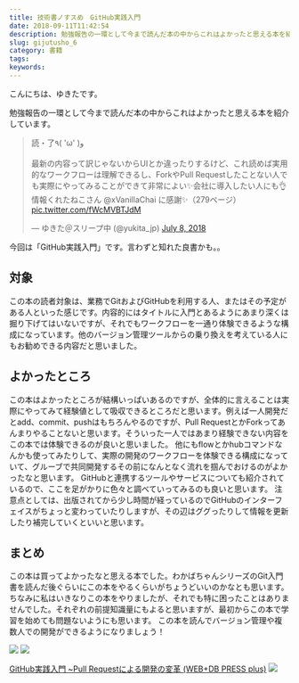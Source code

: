 ```yaml
---
title: 技術書ノすスめ　GitHub実践入門
date: 2018-09-11T11:42:54
description: 勉強報告の一環として今まで読んだ本の中からこれはよかったと思える本を紹介しています。
slug: gijutusho_6
category: 書籍
tags: 
keywords: 
---
```


こんにちは、ゆきたです。

勉強報告の一環として今まで読んだ本の中からこれはよかったと思える本を紹介しています。

<blockquote class="twitter-tweet"><p lang="ja" dir="ltr">読・了٩( &#39;ω&#39; )و<br><br>最新の内容って訳じゃないからUIとか違ったりするけど、これ読めば実用的なワークフローは理解できるし、ForkやPull Requestしたことない人でも実際にやってみることができて非常によい✨会社に導入したい人にも👌<br>情報くれたねこさん @xVanillaChai に感謝✨（279ページ） <a href="https://t.co/fWcMVBTJdM">pic.twitter.com/fWcMVBTJdM</a></p>&mdash; ゆきた＠スリープ中 (@yukita_jp) <a href="https://twitter.com/yukita_jp/status/1015864801807880192?ref_src=twsrc%5Etfw">July 8, 2018</a></blockquote> <script async src="https://platform.twitter.com/widgets.js" charset="utf-8"></script>

今回は「GitHub実践入門」です。言わずと知れた良書かも。。

## 対象

この本の読者対象は、業務でGitおよびGitHubを利用する人、またはその予定がある人といった感じです。内容的にはタイトルに入門とあるようにあまり深くは掘り下げてはいないですが、それでもワークフローを一通り体験できるような構成になっています。他のバージョン管理ツールからの乗り換えを考えている人にもお勧めできる内容だと思いました。

## よかったところ

この本はよかったところが結構いっぱいあるのですが、全体的に言えることは実際にやってみて経験値として吸収できるところだと思います。例えば一人開発だとadd、commit、pushはもちろんやるのですが、Pull RequestとかForkってあんまりやることないと思います。そういった一人ではあまり経験できない内容をこの本では体験できるのが良いと思いました。
他にもflowとかhubコマンドなんかも使ってみたりして、実際の開発のワークフローを体験できる構成になっていて、グルーブで共同開発するその前になんとなく流れを掴んでおけるのがよかったなと思います。
GitHubと連携するツールやサービスについても紹介されているので、ここを足がかりに色々と調べていってみるのも良いと思います。
注意点としては、出版されてから少し時間が経っているのでGitHubのインターフェイスがちょっと変わっていたりしますが、その辺はググったりして情報を更新したり補完していくといいと思います。

## まとめ

この本は買ってよかったなと思える本でした。わかばちゃんシリーズのGit入門書を読んだ後ぐらいにこの本をやるくらいがちょうどいいのかなとも思います。ちなみに私はいきなりこの本をやりましたが、それでも特に困ったことはありませんでした。それぞれの前提知識量にもよると思いますが、最初からこの本で学習を始めても問題ないようにも思います。
この本を読んでバージョン管理や複数人での開発ができるようになりましょう！

[![](//ws-fe.amazon-adsystem.com/widgets/q?_encoding=UTF8&MarketPlace=JP&ASIN=477416366X&ServiceVersion=20070822&ID=AsinImage&WS=1&Format=_SL250_&tag=yukita2a01-22)](https://www.amazon.co.jp/gp/product/477416366X/ref=as_li_tl?ie=UTF8&camp=247&creative=1211&creativeASIN=477416366X&linkCode=as2&tag=yukita2a01-22&linkId=3a898b18c7a22377e0d238a32c52eab4) ![](//ir-jp.amazon-adsystem.com/e/ir?t=yukita2a01-22&l=am2&o=9&a=477416366X)

[GitHub実践入門 ~Pull Requestによる開発の変革 (WEB+DB PRESS plus)](https://www.amazon.co.jp/gp/product/477416366X/ref=as_li_tl?ie=UTF8&camp=247&creative=1211&creativeASIN=477416366X&linkCode=as2&tag=yukita2a01-22&linkId=cc03a936309ddad06a7585882f26461d) ![](//ir-jp.amazon-adsystem.com/e/ir?t=yukita2a01-22&l=am2&o=9&a=477416366X)


